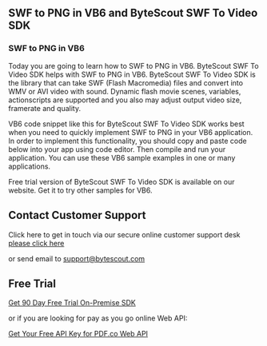## SWF to PNG in VB6 and ByteScout SWF To Video SDK

### SWF to PNG in VB6

Today you are going to learn how to SWF to PNG in VB6. ByteScout SWF To Video SDK helps with SWF to PNG in VB6. ByteScout SWF To Video SDK is the library that can take SWF (Flash Macromedia) files and convert into WMV or AVI video with sound. Dynamic flash movie scenes, variables, actionscripts are supported and you also may adjust output video size, framerate and quality.

VB6 code snippet like this for ByteScout SWF To Video SDK works best when you need to quickly implement SWF to PNG in your VB6 application. In order to implement this functionality, you should copy and paste code below into your app using code editor. Then compile and run your application. You can use these VB6 sample examples in one or many applications.

Free trial version of ByteScout SWF To Video SDK is available on our website. Get it to try other samples for VB6.

## Contact Customer Support

Click here to get in touch via our secure online customer support desk [please click here](https://bytescout.zendesk.com/hc/en-us/requests/new?subject=ByteScout%20SWF%20To%20Video%20SDK%20Question)

or send email to [support@bytescout.com](mailto:support@bytescout.com?subject=ByteScout%20SWF%20To%20Video%20SDK%20Question) 

## Free Trial

[Get 90 Day Free Trial On-Premise SDK](https://bytescout.com/download/web-installer?utm_source=github-readme)

or if you are looking for pay as you go online Web API:

[Get Your Free API Key for PDF.co Web API](https://pdf.co/documentation/api?utm_source=github-readme)